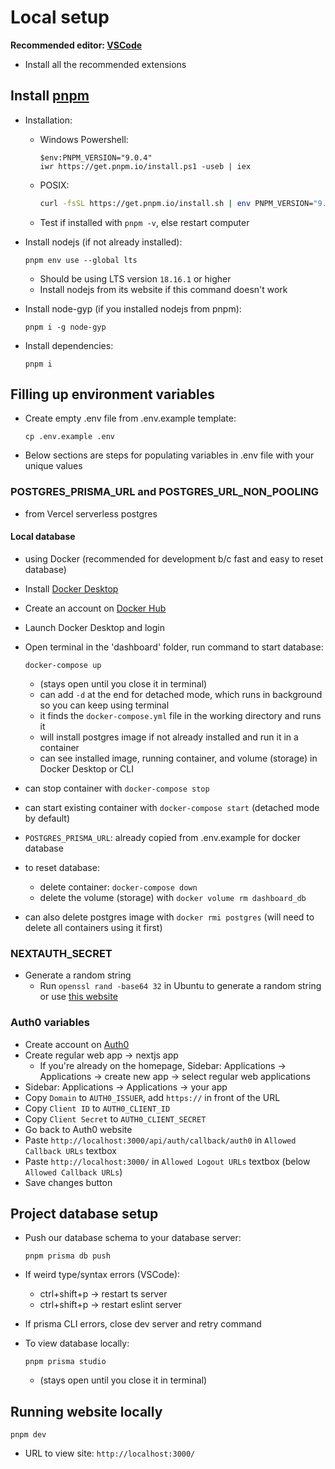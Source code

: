 # Local setup

**Recommended editor: [VSCode](https://code.visualstudio.com/)**

- Install all the recommended extensions

## Install [pnpm](https://pnpm.io/installation)

- Installation:
  - Windows Powershell:

    ```pwsh
    $env:PNPM_VERSION="9.0.4"
    iwr https://get.pnpm.io/install.ps1 -useb | iex
    ```

  - POSIX:

    ```sh
    curl -fsSL https://get.pnpm.io/install.sh | env PNPM_VERSION="9.0.4" sh -
    ```

  - Test if installed with `pnpm -v`, else restart computer

- Install nodejs (if not already installed):

  ```pwsh
  pnpm env use --global lts
  ```

  - Should be using LTS version `18.16.1` or higher
  - Install nodejs from its website if this command doesn't work

- Install node-gyp (if you installed nodejs from pnpm):

  ```pwsh
  pnpm i -g node-gyp
  ```

- Install dependencies:

  ```pwsh
  pnpm i
  ```

## Filling up environment variables

- Create empty .env file from .env.example template:

  ```pwsh
  cp .env.example .env
  ```

- Below sections are steps for populating variables in .env file with your unique values

### POSTGRES_PRISMA_URL and POSTGRES_URL_NON_POOLING

- from Vercel serverless postgres

#### Local database

- using Docker (recommended for development b/c fast and easy to reset database)
- Install [Docker Desktop](https://docs.docker.com/desktop/install/windows-install/)
- Create an account on [Docker Hub](https://hub.docker.com/)
- Launch Docker Desktop and login
- Open terminal in the 'dashboard' folder, run command to start database:

  ```pwsh
  docker-compose up
  ```

  - (stays open until you close it in terminal)
  - can add `-d` at the end for detached mode, which runs in background so you can keep using terminal
  - it finds the `docker-compose.yml` file in the working directory and runs it
  - will install postgres image if not already installed and run it in a container
  - can see installed image, running container, and volume (storage) in Docker Desktop or CLI

- can stop container with `docker-compose stop`
- can start existing container with `docker-compose start` (detached mode by default)
- `POSTGRES_PRISMA_URL`: already copied from .env.example for docker database
- to reset database:
  - delete container: `docker-compose down`
  - delete the volume (storage) with `docker volume rm dashboard_db`
- can also delete postgres image with `docker rmi postgres` (will need to delete all containers using it first)

### NEXTAUTH_SECRET

- Generate a random string
  - Run `openssl rand -base64 32` in Ubuntu to generate a random string or use [this website](https://generate-secret.now.sh/32)

### Auth0 variables

- Create account on [Auth0](https://auth0.com/)
- Create regular web app → nextjs app
  - If you're already on the homepage, Sidebar: Applications → Applications → create new app → select regular web applications
- Sidebar: Applications → Applications → your app
- Copy `Domain` to `AUTH0_ISSUER`, add `https://` in front of the URL
- Copy `Client ID` to `AUTH0_CLIENT_ID`
- Copy `Client Secret` to `AUTH0_CLIENT_SECRET`
- Go back to Auth0 website
- Paste `http://localhost:3000/api/auth/callback/auth0` in `Allowed Callback URLs` textbox
- Paste `http://localhost:3000/` in `Allowed Logout URLs` textbox (below `Allowed Callback URLs`)
- Save changes button

## Project database setup

- Push our database schema to your database server:

  ```pwsh
  pnpm prisma db push
  ```

- If weird type/syntax errors (VSCode):
  - ctrl+shift+p → restart ts server
  - ctrl+shift+p → restart eslint server

- If prisma CLI errors, close dev server and retry command

- To view database locally:

  ```pwsh
  pnpm prisma studio
  ```

  - (stays open until you close it in terminal)

## Running website locally

```pwsh
pnpm dev
```

- URL to view site: `http://localhost:3000/`

